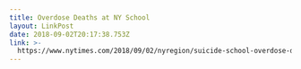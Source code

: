 ```yaml
---
title: Overdose Deaths at NY School
layout: LinkPost
date: 2018-09-02T20:17:38.753Z
link: >-
  https://www.nytimes.com/2018/09/02/nyregion/suicide-school-overdose-deaths-ny-family-foundation.html?action=click&module=Top%20Stories&pgtype=Homepage
---
```


